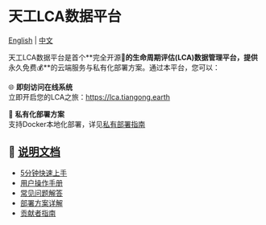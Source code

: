 # 天工LCA数据平台

[English](./README.md) | [中文](./README_CN.md)

天工LCA数据平台是首个**完全开源🚀**的生命周期评估(LCA)数据管理平台，提供**永久免费💰**的云端服务与私有化部署方案。通过本平台，您可以：

🌐 **即刻访问在线系统**  
立即开启您的LCA之旅：<a href="https://lca.tiangong.earth" target="_blank">https://lca.tiangong.earth</a>

🐳 **私有化部署方案**  
支持Docker本地化部署，详见<a href="https://docs.tiangong.earth/docs/deploy/local-deploy" target="_blank">私有部署指南</a>

## 📖 <a href="https://docs.tiangong.earth/" target="_blank">说明文档</a>

- <a href="https://docs.tiangong.earth/docs/category/quick-start" target="_blank">5分钟快速上手</a>
- <a href="https://docs.tiangong.earth/docs/category/user-guide" target="_blank">用户操作手册</a>
- <a href="https://docs.tiangong.earth/docs/category/faq" target="_blank">常见问题解答</a>
- <a href="https://docs.tiangong.earth/docs/category/deloyment" target="_blank">部署方案详解</a>
- <a href="https://docs.tiangong.earth/docs/category/contributing--development" target="_blank">贡献者指南</a>
